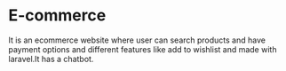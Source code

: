 # E-commerce
It is an ecommerce website where user can search products and have payment options and different features like add to wishlist and made with laravel.It has a chatbot.
